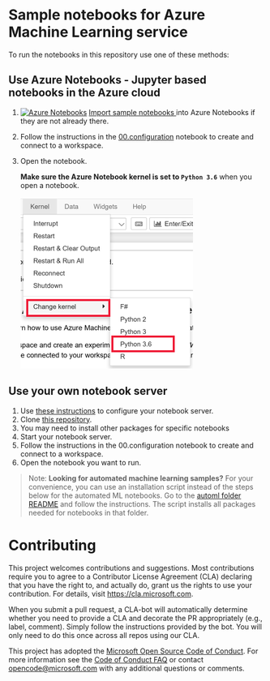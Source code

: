 # Sample notebooks for Azure Machine Learning service

To run the notebooks in this repository use one of these methods:

## Use Azure Notebooks - Jupyter based notebooks in the Azure cloud

1. [![Azure Notebooks](https://notebooks.azure.com/launch.png)](https://aka.ms/aml-clone-azure-notebooks)
[Import sample notebooks ](https://aka.ms/aml-clone-azure-notebooks) into Azure Notebooks if they are not already there.
1. Follow the instructions in the [00.configuration](00.configuration.ipynb) notebook to create and connect to a workspace.
1. Open the notebook.
    
    **Make sure the Azure Notebook kernel is set to `Python 3.6`** when you open a notebook.  
    
    ![set kernal to Python 3.6](images/python36.png)


## **Use your own notebook server**

1. Use [these instructions](https://aka.ms/aml-how-to-configure-environment) to  configure your notebook server.
1. Clone [this repository](https://aka.ms/aml-notebooks).
1. You may need to install other packages for specific notebooks
1. Start your notebook server.
1. Follow the instructions in the 00.configuration notebook to create and connect to a workspace.
1. Open the notebook you want to run.

> Note: **Looking for automated machine learning samples?**
> For your convenience, you can use an installation script instead of the steps below for the automated ML notebooks. Go to the [automl folder README](automl/README.md) and follow the instructions.  The script installs all  packages needed for notebooks in that folder.

# Contributing

This project welcomes contributions and suggestions.  Most contributions require you to agree to a
Contributor License Agreement (CLA) declaring that you have the right to, and actually do, grant us
the rights to use your contribution. For details, visit https://cla.microsoft.com.

When you submit a pull request, a CLA-bot will automatically determine whether you need to provide
a CLA and decorate the PR appropriately (e.g., label, comment). Simply follow the instructions
provided by the bot. You will only need to do this once across all repos using our CLA.

This project has adopted the [Microsoft Open Source Code of Conduct](https://opensource.microsoft.com/codeofconduct/).
For more information see the [Code of Conduct FAQ](https://opensource.microsoft.com/codeofconduct/faq/) or
contact [opencode@microsoft.com](mailto:opencode@microsoft.com) with any additional questions or comments.
